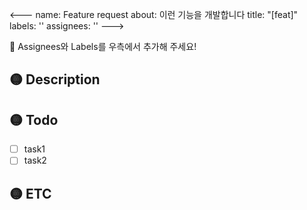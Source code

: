 <---
name: Feature request
about: 이런 기능을 개발합니다
title: "[feat]"
labels: ''
assignees: ''
--->

📣 Assignees와 Labels를 우측에서 추가해 주세요!

## 🟡 Description
<!-- 개발하려는 기능에 대한 설명을 적어주세요 -->

## 🟡 Todo
<!-- 기능개발을 위한 task들을 적어주세요 -->
- [ ] task1
- [ ] task2

## 🟡 ETC
<!-- 레퍼런스, 관련 이슈, 기타 사항 등이 있다면 작성해주세요 -->
